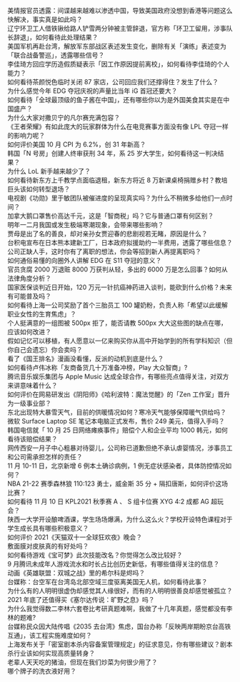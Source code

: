 美情报官员透露：间谍越来越难以渗透中国，导致美国政府没想到香港等问题这么快解决，事实真是如此吗？  
辽宁环卫工人借铁锹给路人铲雪两分钟被主管辞退，官方称「环卫工留用，涉事队长辞退」，如何看待此处理结果？  
美国军机再赴台湾，解放军东部战区表述发生变化，删除有关「演练」表述变为「联合战备警巡」，透露哪些信号？  
李佳琦方回应学历造假质疑表示「因工作原因提前离校」，如何看待李佳琦的个人能力？  
如何看待茶颜悦色临时关闭 87 家店，公司回应我们还撑得住？发生了什么？  
为什么感觉今年 EDG 夺冠庆祝的声量比当年 iG 首冠还要大？  
如何看待「全球最顶级的鱼子酱在中国」，还有哪些你以为是外国美食其实是在中国盛产？  
为什么大家对撒贝宁的凡尔赛充满包容？  
《王者荣耀》有如此庞大的玩家群体为什么在电竞赛事方面没有像 LPL 夺冠一样的影响力呢？  
如何评价美国 10 月 CPI 为 6.2%，创 31 年新高？  
韩国「N 号房」创建人终审获刑 34 年，系 25 岁大学生，如何看待这一判决结果？  
为什么 LoL 新手越来越少了？  
如何看待新东方上千教学点面临退租，新东方将近 8 万新课桌椅捐赠乡村？教培巨头该如何转型退场？  
电视剧《功勋》里于敏团队被催进度的呈现真实吗？为什么不稍微多给他们一点时间？  
加拿大鹅口罩售价高达千元，这是「智商税」吗？它与普通口罩有何区别？  
明年一二月我国或发生极端寒潮现象，会带来哪些影响？  
贾母是出了名的善良，却对亲孙女贾迎春的悲剧视若无睹，原因是什么？  
台积电宣布在日本熊本建新工厂，日本政府拟援助约一半费用，透露了哪些信息？  
公司正缺人手，这时你有了离职的想法，你会等招到新人再提离职吗？  
如何通俗易懂的向圈外人讲解 EDG 在 S11 夺冠的意义？  
官员贪腐 2000 万退赃 8000 万获判从轻，多出的 6000 万是怎么回事？如何从法律角度分析？  
国家医保谈判近日开始，120 万元一针抗癌神药进入谈判，能砍到什么价格？未来有可能普及吗？  
如何看待上海一公司奖励了首个三胎员工 100 罐奶粉，负责人称「希望以此缓解职业女性的生育焦虑」？  
个人挺满意的一组图被 500px 拒了，能否请教 500px 大大这些图的缺点在哪，应该如何改进？  
假如记忆可以移植，有人愿意以一亿来购买你从高中开始学到的所有学科知识（但你自己会遗忘）你会卖吗？  
看了《国王排名》漫画没看懂，反派的动机到底是什么？  
如何看待卢伟冰称「友商备货几十万准备冲榜，Play 大众智商」?  
腾讯音乐娱乐集团与 Apple Music 达成全球合作，有哪些亮点值得关注，对双方来讲意味着什么？  
如何评价在网易研发出《阴阳师》《哈利波特：魔法觉醒》的「Zen 工作室」晋升为一级事业部？  
东北出现特大暴雪天气，目前的供暖情况如何？寒冷天气能够保障暖气供给吗？  
微软 Surface Laptop SE 笔记本电脑正式发布，售价 249 美元，值得入手吗？  
韩国电信就「 10 月 25 日网络瘫痪事件」赔偿个人和企业平均 1000 韩元，如何看待该赔偿结果？  
网传西安一月子中心粗暴对待婴儿，公司称已道歉但绝不承认虐婴情况，涉事员工和公司需承担怎样的责任？  
11 月 10-11 日，北京新增 6 例本土确诊病例，1 例无症状感染者，具体防控情况如何？  
NBA 21-22 赛季森林狼 110:123 勇士，威金斯 35 分 + 隔扣唐斯，如何评价这场比赛？  
如何看待 11 月 10 日 KPL2021 秋季赛 A 、 S 组卡位赛 XYG 4:2 成都 AG 超玩会？  
陕西一大学开设酿啤酒课，学生场场爆满，为什么这么火？学校开设特色课程对于学生成长具有哪些积极意义？  
如何评价 2021《天猫双十一全球狂欢夜》晚会？  
敷面膜对皮肤真的有好处吗？  
如何看待游戏《宝可梦》此次技能改名？你觉得怎么改比较好？  
9 月腾讯未成年人游戏流水和时长占比创历史新低，有哪些值得关注的信息？  
动画《英雄联盟：双城之战》里的希尔科是烬吗？  
台媒称：台空军在台湾岛北部空域三度驱离美国无人机，如何看待此事？  
为什么有的人明明很虚伪却感觉其人缘很好，而有的人明明很善良却感觉被孤立？  
2021 年底了还值得买《塞尔达传说：旷野之息》吗？  
为什么我觉得数二李林六套卷比考研真题难啊，我做了十几年真题，感觉都没有李林的题难?  
台媒称民众因大陆传唱《2035 去台湾》焦虑，国台办称「反映两岸期盼京台高铁互通」，该工程实施难度如何？  
上海发布关于「密室剧本杀内容备案管理规定」的征求意见，你有哪些建议？剧本杀行业该如何实现高质量转身？  
老辈人天天吃的猪油，但现在我们炒菜为何很少用了？  
哪个牌子的洗衣液好用？  
